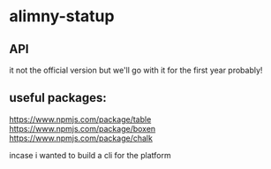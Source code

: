 # alimny-statup

## API

it not the official version but we'll go with it for the first year probably!


## useful packages:

https://www.npmjs.com/package/table
https://www.npmjs.com/package/boxen
https://www.npmjs.com/package/chalk

incase i wanted to build a cli for the platform